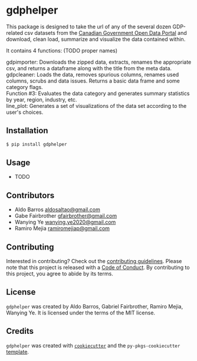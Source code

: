 # gdphelper

This package is designed to take the url of any of the several dozen GDP-related csv datasets from the [Canadian Government Open Data Portal](https://open.canada.ca/en/open-data) and download, clean load, summarize and visualize the data contained within.  

It contains 4 functions:
(TODO proper names)


gdpimporter: Downloads the zipped data, extracts, renames the appropriate csv, and returns a dataframe along with the title from the meta data.    
gdpcleaner: Loads the data, removes spurious columns, renames used columns, scrubs and data issues. Returns a basic data frame and some category flags.   
Function #3: Evaluates the data category and generates summary statistics by year, region, industry, etc.  
line_plot: Generates a set of visualizations of the data set according to the user's choices.

## Installation

```bash
$ pip install gdphelper
```

## Usage

- TODO

## Contributors

- Aldo Barros          aldosaltao@gmail.com
- Gabe Fairbrother     gfairbrother@gmail.com
- Wanying Ye           wanying.ye2020@gmail.com
- Ramiro Mejia         ramiromejiap@gmail.com

## Contributing

Interested in contributing? Check out the [contributing guidelines](https://github.com/UBC-MDS/Group_03_GOV_CA_GDP_HELPER/blob/main/CONTRIBUTING.md). Please note that this project is released with a [Code of Conduct](https://github.com/UBC-MDS/Group_03_GOV_CA_GDP_HELPER/blob/main/CONDUCT.md). By contributing to this project, you agree to abide by its terms.

## License

`gdphelper` was created by Aldo Barros, Gabriel Fairbrother, Ramiro Mejia, Wanying Ye. It is licensed under the terms of the MIT license.

## Credits

`gdphelper` was created with [`cookiecutter`](https://cookiecutter.readthedocs.io/en/latest/) and the `py-pkgs-cookiecutter` [template](https://github.com/py-pkgs/py-pkgs-cookiecutter).
